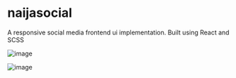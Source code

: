 # naijasocial
A responsive social media frontend ui implementation.  Built using React and SCSS


![image](https://user-images.githubusercontent.com/25077504/198830543-57e122a3-31b9-4abe-a811-6d78ea8bf4b9.png)

![image](https://user-images.githubusercontent.com/25077504/198830731-d14afb3a-07eb-4af4-b222-70165131ce42.png)

